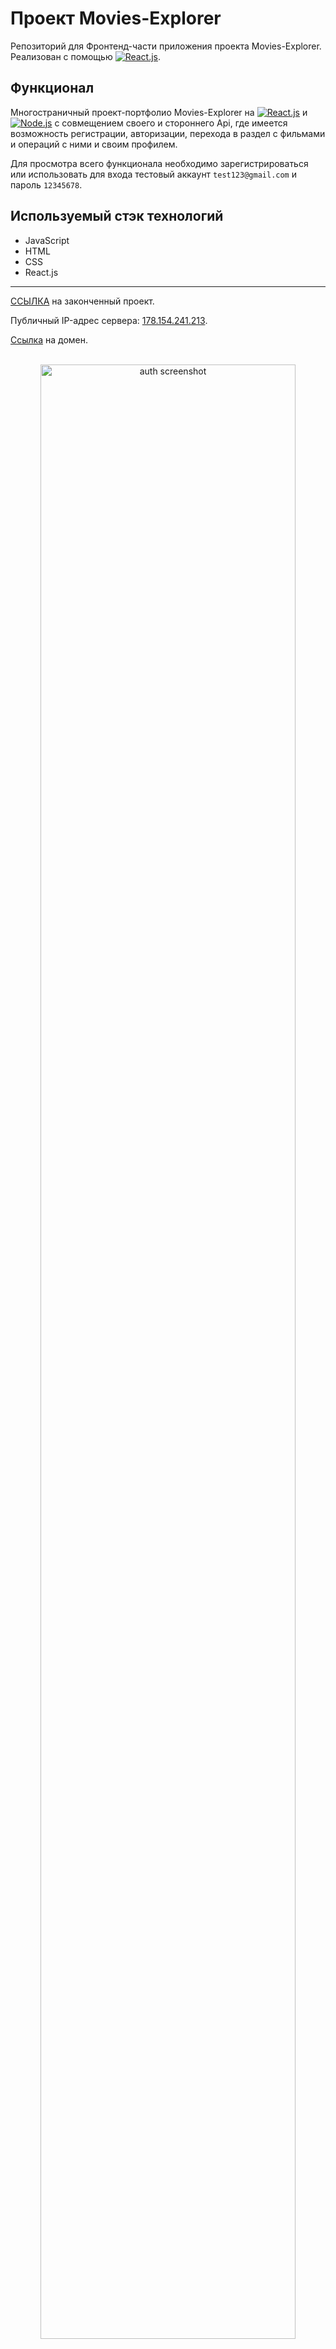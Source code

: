 # **Проект Movies-Explorer**

Репозиторий для Фронтенд-части приложения проекта Movies-Explorer. Реализован с помощью [![React.js](https://img.shields.io/badge/React.js-391468?style=flat&logo=React)](https://reactjs.org/).

## Функционал

Многостраничный проект-портфолио Movies-Explorer на [![React.js](https://img.shields.io/badge/React.js-391468?style=flat&logo=React)](https://reactjs.org/) и [![Node.js](https://img.shields.io/badge/Node.js-391468?style=flat&logo=node.js)](https://nodejs.org/en/) с совмещением своего и стороннего Api, где имеется возможность регистрации, авторизации, перехода в раздел с фильмами и операций с ними и своим профилем.

Для просмотра всего функционала необходимо зарегистрироваться или использовать для входа тестовый аккаунт `test123@gmail.com` и пароль `12345678`.

## Используемый стэк технологий
* JavaScript
* HTML
* CSS
* React.js

---

[ССЫЛКА](https://movies-explorer-roman.nomoredomains.icu/ "Сайт Movies-Explorer") на законченный проект.

Публичный IP-адрес сервера: [178.154.241.213](https://178.154.241.213/ "https://178.154.241.213/").

[Ссылка](https://api.movies-explorer-roman.nomoredomains.icu/ "Movie-Explorer бэкенд") на домен.

<br>

<div align="center">
  <img src="https://i.postimg.cc/SR2N0XH5/image.png" alt="auth screenshot" width="90%" />
</div>

<br>

<div align="center">
  <img src="https://i.postimg.cc/J4HtvgLn/image.png" alt="auth screenshot" width="90%" />
</div>
